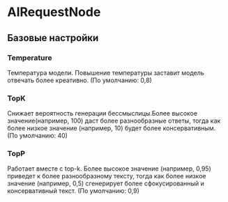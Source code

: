 # AIRequestNode


## Базовые настройки
### Temperature
Температура модели. Повышение температуры заставит модель отвечать более креативно. (По умолчанию: 0,8)
### TopK
Снижает вероятность генерации бессмыслицы.Более высокое значение(например, 100)
даст более разнообразные ответы, тогда как более низкое значение (например, 10) будет более консервативным. (По умолчанию: 40)
### TopP
Работает вместе с top-k. Более высокое значение (например, 0,95) приведет к более разнообразному
тексту, тогда как более низкое значение (например, 0,5) сгенерирует более сфокусированный и консервативный
текст. (По умолчанию: 0,9)
